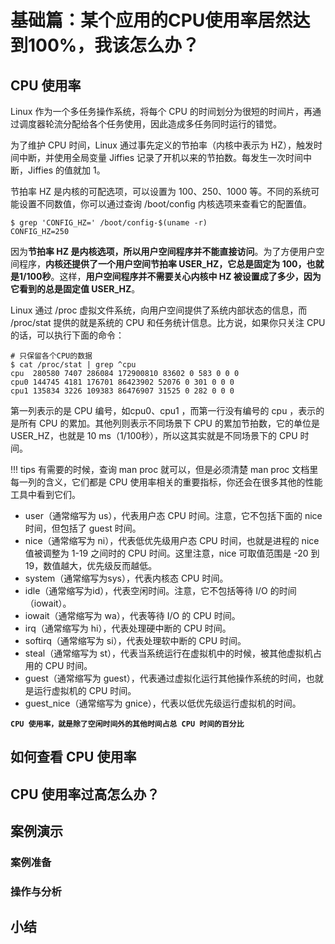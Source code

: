 # 基础篇：某个应用的CPU使用率居然达到100%，我该怎么办？

## CPU 使用率

Linux 作为一个多任务操作系统，将每个 CPU 的时间划分为很短的时间片，再通过调度器轮流分配给各个任务使用，因此造成多任务同时运行的错觉。

为了维护 CPU 时间，Linux 通过事先定义的节拍率（内核中表示为 HZ），触发时间中断，并使用全局变量 Jiffies 记录了开机以来的节拍数。每发生一次时间中断，Jiffies 的值就加 1。

节拍率 HZ 是内核的可配选项，可以设置为 100、250、1000 等。不同的系统可能设置不同数值，你可以通过查询 /boot/config 内核选项来查看它的配置值。

```shell
$ grep 'CONFIG_HZ=' /boot/config-$(uname -r)
CONFIG_HZ=250
```

因为**节拍率 HZ 是内核选项，所以用户空间程序并不能直接访问**。为了方便用户空间程序，**内核还提供了一个用户空间节拍率 USER_HZ，它总是固定为 100，也就是1/100秒**。这样，**用户空间程序并不需要关心内核中 HZ 被设置成了多少，因为它看到的总是固定值 USER_HZ**。

Linux 通过 /proc 虚拟文件系统，向用户空间提供了系统内部状态的信息，而 /proc/stat 提供的就是系统的 CPU 和任务统计信息。比方说，如果你只关注 CPU 的话，可以执行下面的命令：

```shell
# 只保留各个CPU的数据
$ cat /proc/stat | grep ^cpu
cpu  280580 7407 286084 172900810 83602 0 583 0 0 0
cpu0 144745 4181 176701 86423902 52076 0 301 0 0 0
cpu1 135834 3226 109383 86476907 31525 0 282 0 0 0
```

第一列表示的是 CPU 编号，如cpu0、cpu1 ，而第一行没有编号的 cpu ，表示的是所有 CPU 的累加。其他列则表示不同场景下 CPU 的累加节拍数，它的单位是 USER_HZ，也就是 10 ms（1/100秒），所以这其实就是不同场景下的 CPU 时间。

!!! tips
    有需要的时候，查询 man proc 就可以，但是必须清楚 man proc 文档里每一列的含义，它们都是 CPU 使用率相关的重要指标，你还会在很多其他的性能工具中看到它们。

- user（通常缩写为 us），代表用户态 CPU 时间。注意，它不包括下面的 nice 时间，但包括了 guest 时间。
- nice（通常缩写为 ni），代表低优先级用户态 CPU 时间，也就是进程的 nice 值被调整为 1-19 之间时的 CPU 时间。这里注意，nice 可取值范围是 -20 到 19，数值越大，优先级反而越低。
- system（通常缩写为sys），代表内核态 CPU 时间。
- idle（通常缩写为id），代表空闲时间。注意，它不包括等待 I/O 的时间（iowait）。
- iowait（通常缩写为 wa），代表等待 I/O 的 CPU 时间。
- irq（通常缩写为 hi），代表处理硬中断的 CPU 时间。
- softirq（通常缩写为 si），代表处理软中断的 CPU 时间。
- steal（通常缩写为 st），代表当系统运行在虚拟机中的时候，被其他虚拟机占用的 CPU 时间。
- guest（通常缩写为 guest），代表通过虚拟化运行其他操作系统的时间，也就是运行虚拟机的 CPU 时间。
- guest_nice（通常缩写为 gnice），代表以低优先级运行虚拟机的时间。

**`CPU 使用率，就是除了空闲时间外的其他时间占总 CPU 时间的百分比`**

## 如何查看 CPU 使用率

## CPU 使用率过高怎么办？

## 案例演示

### 案例准备

### 操作与分析

## 小结
